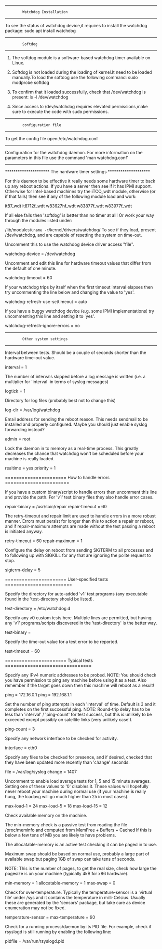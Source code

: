 *****************************************************************
			Watchdog Installation
******************************************************************
To see the status of watchdog device,it requires to install the watchdog package:
sudo apt install watchdog


*****************************************************************
			Softdog
***************************************************************** 
1. The softdog module is a software-based watchdog timer available on Linux.

2. Softdog is not loaded during the loading of kernel.It need to be loaded manually.To load the softdog use the following command:
sudo modprobe softdog

3. To confirm that it loaded successfully, check that /dev/watchdog is present:
ls -l /dev/watchdog

4. Since access to /dev/watchdog requires elevated permissions,make sure to execute the code with sudo permissions.

*****************************************************************
			configuration file
****************************************************************

To get the config file open /etc/watchdog.conf

 **********************************************************************
 Configuration for the watchdog daemon. For more information on the
 parameters in this file use the command 'man watchdog.conf'
 *********************************************************************

********************* The hardware timer settings ********************

 For this daemon to be effective it really needs some hardware timer
 to back up any reboot actions. If you have a server then see if it
 has IPMI support. Otherwise for Intel-based machines try the iTCO_wdt
 module, otherwise (or if that fails) then see if any of the following
 module load and work:

 it87_wdt it8712f_wdt w83627hf_wdt w83877f_wdt w83977f_wdt

 If all else fails then 'softdog' is better than no timer at all!
 Or work your way through the modules listed under:

 /lib/modules/`uname -r`/kernel/drivers/watchdog/
 To see if they load, present /dev/watchdog, and are capable of
resetting the system on time-out.

Uncomment this to use the watchdog device driver access "file".

watchdog-device		= /dev/watchdog

Uncomment and edit this line for hardware timeout values that differ
from the default of one minute.

watchdog-timeout	= 60

If your watchdog trips by itself when the first timeout interval
 elapses then try uncommenting the line below and changing the
 value to 'yes'.

watchdog-refresh-use-settimeout	= auto

If you have a buggy watchdog device (e.g. some IPMI implementations)
try uncommenting this line and setting it to 'yes'.

watchdog-refresh-ignore-errors	= no

*********************************************************************
			Other system settings
*********************************************************************

Interval between tests. Should be a couple of seconds shorter than
the hardware time-out value.

interval		= 1

The number of intervals skipped before a log message is written (i.e.
a multiplier for 'interval' in terms of syslog messages)

logtick        = 1

Directory for log files (probably best not to change this)

log-dir		= /var/log/watchdog

Email address for sending the reboot reason. This needs sendmail to
be installed and properly configured. Maybe you should just enable
syslog forwarding instead?

admin			= root

Lock the daemon in to memory as a real-time process. This greatly
decreases the chance that watchdog won't be scheduled before your
machine is really loaded.

realtime		= yes
priority		= 1

  ====================== How to handle errors  =======================

 If you have a custom binary/script to handle errors then uncomment
 this line and provide the path. For 'v1' test binary files they also
 handle error cases.

repair-binary		= /usr/sbin/repair
repair-timeout		= 60

 The retry-timeout and repair limit are used to handle errors in a
 more robust manner. Errors must persist for longer than this to
 action a repair or reboot, and if repair-maximum attempts are
 made without the test passing a reboot is initiated anyway.

retry-timeout		= 60
repair-maximum		= 1

 Configure the delay on reboot from sending SIGTERM to all processes
 and to following up with SIGKILL for any that are ignoring the polite
 request to stop.

sigterm-delay		= 5

 ====================== User-specified tests ========================

 Specify the directory for auto-added 'v1' test programs (any executable
 found in the 'test-directory should be listed).

test-directory = /etc/watchdog.d

 Specify any v0 custom tests here. Multiple lines are permitted, but
 having any 'v1' programs/scripts discovered in the 'test-directory' is
 the better way.

test-binary		=

 Specify the time-out value for a test error to be reported.

test-timeout		= 60

 ====================== Typical tests ===============================

 Specify any IPv4 numeric addresses to be probed.
 NOTE: You should check you have permission to ping any machine before
 using it as a test. Also remember if the target goes down then this
 machine will reboot as a result!

ping			= 172.16.0.1
ping			= 192.168.1.1

 Set the number of ping attempts in each 'interval' of time. Default
 is 3 and it completes on the first successful ping.
 NOTE: Round-trip delay has to be less than 'interval' / 'ping-count'
 for test success, but this is unlikely to be exceeded except possibly
 on satellite links (very unlikely case!).

ping-count		= 3

 Specify any network interface to be checked for activity.

interface		= eth0

 Specify any files to be checked for presence, and if desired, checked
 that they have been updated more recently than 'change' seconds.

file			= /var/log/syslog
change			= 1407

 Uncomment to enable load average tests for 1, 5 and 15 minute
 averages. Setting one of these values to '0' disables it. These
 values will hopefully never reboot your machine during normal use
 (if your machine is really hung, the loadavg will go much higher
 than 25 in most cases).

max-load-1		= 24
max-load-5		= 18
max-load-15		= 12

 Check available memory on the machine.

 The min-memory check is a passive test from reading the file
 /proc/meminfo and computed from MemFree + Buffers + Cached
 If this is below a few tens of MB you are likely to have problems.

 The allocatable-memory is an active test checking it can be paged
 in to use.

 Maximum swap should be based on normal use, probably a large part of
 available swap but paging 1GB of swap can take tens of seconds.

 NOTE: This is the number of pages, to get the real size, check how
 large the pagesize is on your machine (typically 4kB for x86 hardware).

min-memory		= 1
allocatable-memory	= 1
max-swap = 0

 Check for over-temperature. Typically the temperature-sensor is a
 'virtual file' under /sys and it contains the temperature in
 milli-Celsius. Usually these are generated by the 'sensors' package,
 but take care as device enumeration may not be fixed.

temperature-sensor	=
max-temperature	= 90

 Check for a running process/daemon by its PID file. For example,
 check if rsyslogd is still running by enabling the following line:

pidfile		= /var/run/rsyslogd.pid

